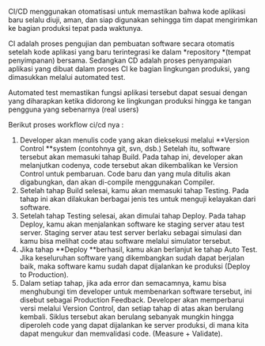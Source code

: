 CI/CD menggunakan otomatisasi untuk memastikan bahwa kode aplikasi baru selalu diuji, aman, dan siap digunakan sehingga tim dapat mengirimkan ke bagian produksi tepat pada waktunya.

CI adalah proses pengujian dan pembuatan software secara otomatis setelah kode aplikasi yang baru terintegrasi ke dalam *repository *(tempat penyimpanan) bersama. Sedangkan CD adalah proses penyampaian aplikasi yang dibuat dalam proses CI ke bagian lingkungan produksi, yang dimasukkan melalui automated test.

Automated test memastikan fungsi aplikasi tersebut dapat sesuai dengan yang diharapkan ketika didorong ke lingkungan produksi hingga ke tangan pengguna yang sebenarnya (real users)

Berikut proses workflow ci/cd nya :

1. Developer akan menulis code yang akan dieksekusi melalui **Version Control **system (contohnya git, svn, dsb.)
Setelah itu, software tersebut akan memasuki tahap Build. Pada tahap ini, developer akan melanjutkan codenya, code tersebut akan dikembalikan ke Version Control untuk pembaruan. Code baru dan yang mula ditulis akan digabungkan, dan akan di-compile menggunakan Compiler.
2. Setelah tahap Build selesai, kamu akan memasuki tahap Testing. Pada tahap ini akan dilakukan berbagai jenis tes untuk menguji kelayakan dari software.
3. Setelah tahap Testing selesai, akan dimulai tahap Deploy. Pada tahap Deploy, kamu akan menjalankan software ke staging server atau test server. Staging server atau test server berlaku sebagai simulasi dan kamu bisa melihat code atau software melalui simulator tersebut.
4. Jika tahap **Deploy **berhasil, kamu akan berlanjut ke tahap Auto Test. Jika keseluruhan software yang dikembangkan sudah dapat berjalan baik, maka software kamu sudah dapat dijalankan ke produksi (Deploy to Production).
5. Dalam setiap tahap, jika ada error dan semacamnya, kamu bisa menghubungi tim developer untuk membenarkan software tersebut, ini disebut sebagai Production Feedback. Developer akan memperbarui versi melalui Version Control, dan setiap tahap di atas akan berulang kembali. Siklus tersebut akan berulang sebanyak mungkin hingga diperoleh code yang dapat dijalankan ke server produksi, di mana kita dapat mengukur dan memvalidasi code. (Measure + Validate).
